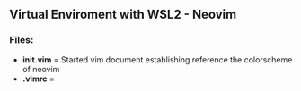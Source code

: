 ## Virtual Enviroment with WSL2 - Neovim

### Files:

- **init.vim** = Started vim document establishing reference the colorscheme of neovim
- **.vimrc** = 
